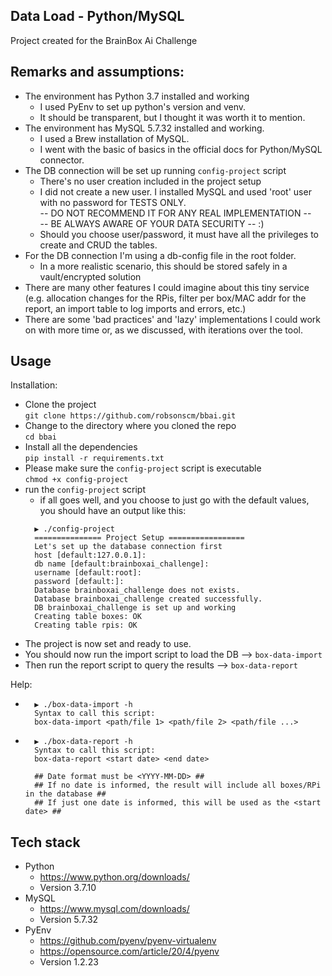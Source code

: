 Data Load - Python/MySQL
--------------------------

Project created for the BrainBox Ai Challenge

Remarks and assumptions:
-------------------------
- The environment has Python 3.7 installed and working
    - I used PyEnv to set up python's version and venv. 
    - It should be transparent, but I thought it was worth it to mention.
- The environment has MySQL 5.7.32 installed and working.
    - I used a Brew installation of MySQL.
    - I went with the basic of basics in the official docs for Python/MySQL connector.
- The DB connection will be set up running ``` config-project ``` script
    - There's no user creation included in the project setup
    - I did not create a new user. I installed MySQL and used 'root' user with no password for TESTS ONLY.   
    -- DO NOT RECOMMEND IT FOR ANY REAL IMPLEMENTATION  --  
    -- BE ALWAYS AWARE OF YOUR DATA SECURITY            -- :)
    - Should you choose user/password, it must have all the privileges to create and CRUD the tables.
- For the DB connection I'm using a db-config file in the root folder. 
    - In a more realistic scenario, this should be stored safely in a vault/encrypted solution
- There are many other features I could imagine about this tiny service (e.g. allocation changes for the RPis, filter per box/MAC addr for the report, an import table to log imports and errors, etc.)
- There are some 'bad practices' and 'lazy' implementations I could work on with more time or, as we discussed, with iterations over the tool.
    

Usage
---------------------
Installation:  
- Clone the project  
    ```git clone https://github.com/robsonscm/bbai.git```
- Change to the directory where you cloned the repo  
    ```cd bbai```
- Install all the dependencies  
    ```pip install -r requirements.txt```
- Please make sure the ``` config-project ``` script is executable  
    ``` chmod +x config-project ```
- run the ``` config-project ``` script
  - if all goes well, and you choose to just go with the default values, you should have an output like this:
  ```
    ▶ ./config-project    
    =============== Project Setup =================
    Let's set up the database connection first
    host [default:127.0.0.1]: 
    db name [default:brainboxai_challenge]: 
    username [default:root]: 
    password [default:]: 
    Database brainboxai_challenge does not exists.
    Database brainboxai_challenge created successfully.
    DB brainboxai_challenge is set up and working
    Creating table boxes: OK
    Creating table rpis: OK
  ```    
- The project is now set and ready to use. 
- You should now run the import script to load the DB --> ``` box-data-import ``` 
- Then run the report script to query the results --> ``` box-data-report ``` 

Help:  
- ```
    ▶ ./box-data-import -h                 
    Syntax to call this script:
    box-data-import <path/file 1> <path/file 2> <path/file ...>
  ```  
- ```
    ▶ ./box-data-report -h                   
    Syntax to call this script:
    box-data-report <start date> <end date>
    
    ## Date format must be <YYYY-MM-DD> ##
    ## If no date is informed, the result will include all boxes/RPi in the database ##
    ## If just one date is informed, this will be used as the <start date> ##
  ```  

Tech stack
---------------------
- Python  
    - https://www.python.org/downloads/
    - Version 3.7.10
- MySQL
    - https://www.mysql.com/downloads/
    - Version 5.7.32
- PyEnv
  - https://github.com/pyenv/pyenv-virtualenv
  - https://opensource.com/article/20/4/pyenv
  - Version 1.2.23

